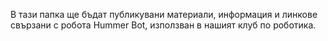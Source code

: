 
В тази папка ще бъдат публикувани материали, информация и линкове свързани с робота Hummer Bot, използван в нашият клуб по роботика.
